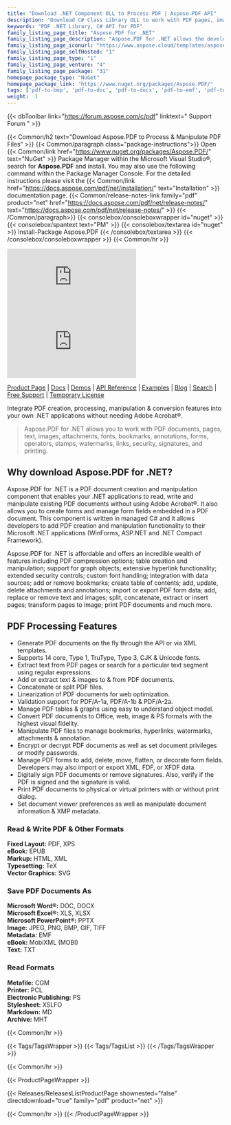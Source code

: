 ```yaml
---
title: "Download .NET Component DLL to Process PDF | Aspose.PDF API"
description: "Download C# Class Library DLL to work with PDF pages, images, attachments, fonts, bookmarks, annotations, forms, watermarks, security & printing via .NET API."
keywords: "PDF .NET Library, C# API for PDF"
family_listing_page_title: "Aspose.PDF for .NET"
family_listing_page_description: "Aspose.PDF for .NET allows the developers to embed PDF document creation, manipulation & conversion capabilities in their .NET applications. It supports working with many popular file formats including PDF, XFA, TXT, HTML, PCL, XML, XPS, EPUB, TEX and image file formats."
family_listing_page_iconurl: "https://www.aspose.cloud/templates/aspose/App_Themes/V3/images/pdf/272x272/aspose_pdf-for-net-min.png"
family_listing_page_selfHosted: "1"
family_listing_page_type: "1"
family_listing_page_venture: "4"
family_listing_page_package: "31"
homepage_package_type: "NuGet"
homepage_package_link: "https://www.nuget.org/packages/Aspose.PDF/"
tags: ['pdf-to-bmp', 'pdf-to-doc', 'pdf-to-docx', 'pdf-to-emf', 'pdf-to-epub', 'pdf-to-excel', 'pdf-to-html', 'pdf-to-jpg', 'pdf-to-latex', 'pdf-to-pdfa', 'pdf-to-png', 'pdf-to-pptx', 'pdf-to-svg', 'pdf-to-text', 'pdf-to-text', 'pdf-to-tiff', 'pdf-to-xls', 'pdf-to-xlsx', 'pdf-to-xps', 'pdfa-to-pdf', 'xml-to-pdf', 'xps-to-pdf']
weight:  1
---
```


{{< dbToolbar link="https://forum.aspose.com/c/pdf" linktext=" Support Forum " >}}

{{< Common/h2 text="Download Aspose.PDF to Process & Manipulate PDF Files"  >}}
{{< Common/paragraph class="package-instructions">}}
Open {{< Common/link href="https://www.nuget.org/packages/Aspose.PDF/" text="NuGet"  >}} Package Manager within the Microsoft Visual Studio&reg;, search for <b>Aspose.PDF</b> and install. You may also use the following command within the Package Manager Console. For the detailed instructions please visit the {{< Common/link href="https://docs.aspose.com/pdf/net/installation/" text="Installation"  >}} documentation page.
{{< Common/release-notes-link family="pdf" product="net" href="https://docs.aspose.com/pdf/net/release-notes/" text="https://docs.aspose.com/pdf/net/release-notes/"  >}}
{{< /Common/paragraph>}}
{{< consolebox/consoleboxwrapper id="nuget" >}}
       {{< consolebox/spantext text="PM" >}}
       {{< consolebox/textarea id="nuget" >}} Install-Package Aspose.PDF {{< /consolebox/textarea >}}
{{< /consolebox/consoleboxwrapper >}}
{{< Common/hr >}}

![Nuget](https://img.shields.io/nuget/v/Aspose.Pdf) ![Nuget](https://img.shields.io/nuget/dt/Aspose.Pdf?label=nuget%20downloads)

[Product Page](https://products.aspose.com/pdf/net/) | [Docs](https://docs.aspose.com/pdf/net/) | [Demos](https://products.aspose.app/pdf/family) | [API Reference](https://reference.aspose.com/pdf/net) | [Examples](https://github.com/aspose-pdf/Aspose.PDF-for-.NET/tree/master/Examples) | [Blog](https://blog.aspose.com/category/pdf/) | [Search](https://search.aspose.com/) | [Free Support](https://forum.aspose.com/c/pdf) | [Temporary License](https://purchase.aspose.com/temporary-license)

Integrate PDF creation, processing, manipulation & conversion features into your own .NET applications without needing Adobe Acrobat&reg;.

> Aspose.PDF for .NET allows you to work with PDF documents, pages, text, images, attachments, fonts, bookmarks, annotations, forms, operators, stamps, watermarks, links, security, signatures, and printing.

## Why download Aspose.PDF for .NET?

Aspose.PDF for .NET is a PDF document creation and manipulation component that enables your .NET applications to read, write and manipulate existing PDF documents without using Adobe Acrobat&reg;. It also allows you to create forms and manage form fields embedded in a PDF document. This component is written in managed C# and it allows developers to add PDF creation and manipulation functionality to their Microsoft .NET applications (WinForms, ASP.NET and .NET Compact Framework).

Aspose.PDF for .NET is affordable and offers an incredible wealth of features including PDF compression options; table creation and manipulation; support for graph objects; extensive hyperlink functionality; extended security controls; custom font handling; integration with data sources; add or remove bookmarks; create table of contents; add, update, delete attachments and annotations; import or export PDF form data; add, replace or remove text and images; split, concatenate, extract or insert pages; transform pages to image; print PDF documents and much more.

## PDF Processing Features

- Generate PDF documents on the fly through the API or via XML templates.
- Supports 14 core, Type 1, TruType, Type 3, CJK & Unicode fonts.
- Extract text from PDF pages or search for a particular text segment using regular expressions.
- Add or extract text & images to & from PDF documents.
- Concatenate or split PDF files.
- Linearization of PDF documents for web optimization.
- Validation support for PDF/A-1a, PDF/A-1b & PDF/A-2a.
- Manage PDF tables & graphs using easy to understand object model.
- Convert PDF documents to Office, web, image & PS formats with the highest visual fidelity.
- Manipulate PDF files to manage bookmarks, hyperlinks, watermarks, attachments & annotation.
- Encrypt or decrypt PDF documents as well as set document privileges or modify passwords.
- Manage PDF forms to add, delete, move, flatten, or decorate form fields. Developers may also import or export XML, FDF, or XFDF data.
- Digitally sign PDF documents or remove signatures. Also, verify if the PDF is signed and the signature is valid.
- Print PDF documents to physical or virtual printers with or without print dialog.
- Set document viewer preferences as well as manipulate document information & XMP metadata.

### Read & Write PDF & Other Formats

**Fixed Layout:** PDF, XPS\
**eBook:** EPUB\
**Markup:** HTML, XML\
**Typesetting:** TeX\
**Vector Graphics:** SVG

### Save PDF Documents As

**Microsoft Word&reg;:** DOC, DOCX\
**Microsoft Excel&reg;:** XLS, XLSX\
**Microsoft PowerPoint&reg;:** PPTX\
**Image:** JPEG, PNG, BMP, GIF, TIFF\
**Metadata:** EMF\
**eBook:** MobiXML (MOBI)\
**Text:** TXT

### Read Formats

**Metafile:** CGM\
**Printer:** PCL\
**Electronic Publishing:** PS\
**Stylesheet:** XSLFO\
**Markdown:** MD\
**Archive:** MHT

{{< Common/hr >}}

{{< Tags/TagsWrapper >}}
 {{< Tags/TagsList >}}
{{< /Tags/TagsWrapper >}}

{{< Common/hr >}}

{{< ProductPageWrapper >}}
<!-- ReleasesListProductPage-->
   {{< Releases/ReleasesListProductPage shownested="false"  directdownload="true" family="pdf" product="net" >}}
<!-- /ReleasesListProductPage-->
{{< Common/hr >}}
{{< /ProductPageWrapper >}}
